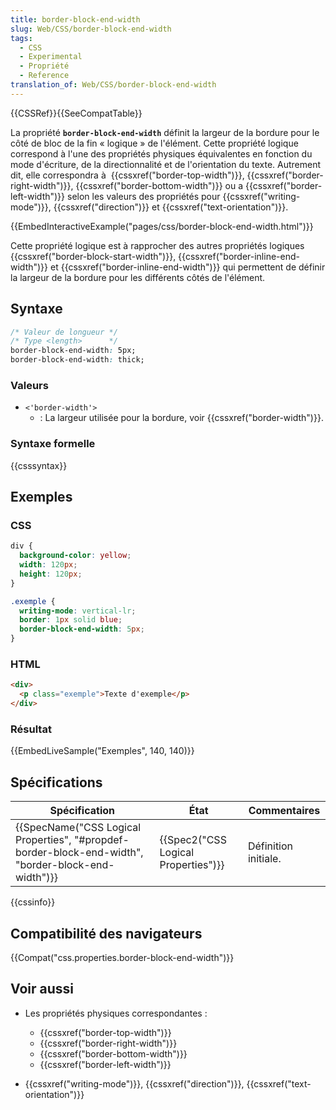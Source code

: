 ```yaml
---
title: border-block-end-width
slug: Web/CSS/border-block-end-width
tags:
  - CSS
  - Experimental
  - Propriété
  - Reference
translation_of: Web/CSS/border-block-end-width
---
```

{{CSSRef}}{{SeeCompatTable}}

La propriété **`border-block-end-width`** définit la largeur de la bordure pour le côté de bloc de la fin « logique » de l'élément. Cette propriété logique correspond à l'une des propriétés physiques équivalentes en fonction du mode d'écriture, de la directionnalité et de l'orientation du texte. Autrement dit, elle correspondra à  {{cssxref("border-top-width")}}, {{cssxref("border-right-width")}}, {{cssxref("border-bottom-width")}} ou a {{cssxref("border-left-width")}} selon les valeurs des propriétés pour {{cssxref("writing-mode")}}, {{cssxref("direction")}} et {{cssxref("text-orientation")}}.

{{EmbedInteractiveExample("pages/css/border-block-end-width.html")}}

Cette propriété logique est à rapprocher des autres propriétés logiques {{cssxref("border-block-start-width")}}, {{cssxref("border-inline-end-width")}} et {{cssxref("border-inline-end-width")}} qui permettent de définir la largeur de la bordure pour les différents côtés de l'élément.

## Syntaxe

```css
/* Valeur de longueur */
/* Type <length>      */
border-block-end-width: 5px;
border-block-end-width: thick;
```

### Valeurs

- `<'border-width'>`
  - : La largeur utilisée pour la bordure, voir {{cssxref("border-width")}}.

### Syntaxe formelle

{{csssyntax}}

## Exemples

### CSS

```css
div {
  background-color: yellow;
  width: 120px;
  height: 120px;
}

.exemple {
  writing-mode: vertical-lr;
  border: 1px solid blue;
  border-block-end-width: 5px;
}
```

### HTML

```html
<div>
  <p class="exemple">Texte d'exemple</p>
</div>
```

### Résultat

{{EmbedLiveSample("Exemples", 140, 140)}}

## Spécifications

| Spécification                                                                                                                        | État                                             | Commentaires         |
| ------------------------------------------------------------------------------------------------------------------------------------ | ------------------------------------------------ | -------------------- |
| {{SpecName("CSS Logical Properties", "#propdef-border-block-end-width", "border-block-end-width")}} | {{Spec2("CSS Logical Properties")}} | Définition initiale. |

{{cssinfo}}

## Compatibilité des navigateurs

{{Compat("css.properties.border-block-end-width")}}

## Voir aussi

- Les propriétés physiques correspondantes :

  - {{cssxref("border-top-width")}}
  - {{cssxref("border-right-width")}}
  - {{cssxref("border-bottom-width")}}
  - {{cssxref("border-left-width")}}

- {{cssxref("writing-mode")}}, {{cssxref("direction")}}, {{cssxref("text-orientation")}}
